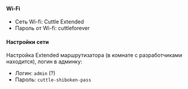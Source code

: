 #### Wi-Fi

- Сеть Wi-fi: Cuttle Extended
- Пароль от Wi-fi: cuttleforever

#### Настройки сети

Настройка Extended маршрутизатора (в комнате с разработчиками находится), 
логин в админку:

- Логин: `admin` (?)
- Пароль: `cuttle-shiboken-pass`
